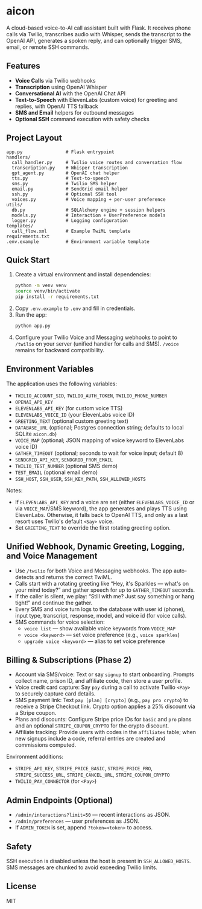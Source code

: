 # aicon

A cloud-based voice-to-AI call assistant built with Flask. It receives phone calls via Twilio, transcribes audio with Whisper, sends the transcript to the OpenAI API, generates a spoken reply, and can optionally trigger SMS, email, or remote SSH commands.

## Features
- **Voice Calls** via Twilio webhooks
- **Transcription** using OpenAI Whisper
- **Conversational AI** with the OpenAI Chat API
- **Text‑to‑Speech** with ElevenLabs (custom voice) for greeting and replies, with OpenAI TTS fallback
- **SMS and Email** helpers for outbound messages
- **Optional SSH** command execution with safety checks

## Project Layout
```
app.py                # Flask entrypoint
handlers/
  call_handler.py     # Twilio voice routes and conversation flow
  transcription.py    # Whisper transcription
  gpt_agent.py        # OpenAI chat helper
  tts.py              # Text-to-speech
  sms.py              # Twilio SMS helper
  email.py            # SendGrid email helper
  ssh.py              # Optional SSH tool
  voices.py           # Voice mapping + per-user preference
utils/
  db.py               # SQLAlchemy engine + session helpers
  models.py           # Interaction + UserPreference models
  logger.py           # Logging configuration
templates/
  call_flow.xml       # Example TwiML template
requirements.txt
.env.example          # Environment variable template
```

## Quick Start
1. Create a virtual environment and install dependencies:
   ```bash
   python -m venv venv
   source venv/bin/activate
   pip install -r requirements.txt
   ```
2. Copy `.env.example` to `.env` and fill in credentials.
3. Run the app:
   ```bash
   python app.py
   ```
4. Configure your Twilio Voice and Messaging webhooks to point to `/twilio` on your server (unified handler for calls and SMS). `/voice` remains for backward compatibility.

## Environment Variables
The application uses the following variables:
- `TWILIO_ACCOUNT_SID`, `TWILIO_AUTH_TOKEN`, `TWILIO_PHONE_NUMBER`
- `OPENAI_API_KEY`
- `ELEVENLABS_API_KEY` (for custom voice TTS)
- `ELEVENLABS_VOICE_ID` (your ElevenLabs voice ID)
- `GREETING_TEXT` (optional custom greeting text)
- `DATABASE_URL` (optional; Postgres connection string; defaults to local SQLite `aicon.db`)
- `VOICE_MAP` (optional; JSON mapping of voice keyword to ElevenLabs voice ID)
- `GATHER_TIMEOUT` (optional; seconds to wait for voice input; default 8)
- `SENDGRID_API_KEY`, `SENDGRID_FROM_EMAIL`
- `TWILIO_TEST_NUMBER` (optional SMS demo)
- `TEST_EMAIL` (optional email demo)
- `SSH_HOST`, `SSH_USER`, `SSH_KEY_PATH`, `SSH_ALLOWED_HOSTS`

Notes:
- If `ELEVENLABS_API_KEY` and a voice are set (either `ELEVENLABS_VOICE_ID` or via `VOICE_MAP`/SMS keyword), the app generates and plays TTS using ElevenLabs. Otherwise, it falls back to OpenAI TTS, and only as a last resort uses Twilio's default `<Say>` voice.
- Set `GREETING_TEXT` to override the first rotating greeting option.

## Unified Webhook, Dynamic Greeting, Logging, and Voice Management

- Use `/twilio` for both Voice and Messaging webhooks. The app auto-detects and returns the correct TwiML.
- Calls start with a rotating greeting like “Hey, it's Sparkles — what's on your mind today?” and gather speech for up to `GATHER_TIMEOUT` seconds.
- If the caller is silent, we play: “Still with me? Just say something or hang tight!” and continue the gather.
- Every SMS and voice turn logs to the database with user id (phone), input type, transcript, response, model, and voice id (for voice calls).
- SMS commands for voice selection:
  - `voice list` — show available voice keywords from `VOICE_MAP`
  - `voice <keyword>` — set voice preference (e.g., `voice sparkles`)
  - `upgrade voice <keyword>` — alias to set voice preference

## Billing & Subscriptions (Phase 2)

- Account via SMS/voice: Text or say `signup` to start onboarding. Prompts collect name, prison ID, and affiliate code, then store a user profile.
- Voice credit card capture: Say `pay` during a call to activate Twilio `<Pay>` to securely capture card details.
- SMS payment link: Text `pay [plan] [crypto]` (e.g., `pay pro crypto`) to receive a Stripe Checkout link. Crypto option applies a 25% discount via a Stripe coupon.
- Plans and discounts: Configure Stripe price IDs for `basic` and `pro` plans and an optional `STRIPE_COUPON_CRYPTO` for the crypto discount.
- Affiliate tracking: Provide users with codes in the `affiliates` table; when new signups include a code, referral entries are created and commissions computed.

Environment additions:
- `STRIPE_API_KEY`, `STRIPE_PRICE_BASIC`, `STRIPE_PRICE_PRO`, `STRIPE_SUCCESS_URL`, `STRIPE_CANCEL_URL`, `STRIPE_COUPON_CRYPTO`
- `TWILIO_PAY_CONNECTOR` (for `<Pay>`)

## Admin Endpoints (Optional)

- `/admin/interactions?limit=50` — recent interactions as JSON.
- `/admin/preferences` — user preferences as JSON.
- If `ADMIN_TOKEN` is set, append `?token=<token>` to access.

## Safety
SSH execution is disabled unless the host is present in `SSH_ALLOWED_HOSTS`. SMS messages are chunked to avoid exceeding Twilio limits.

## License
MIT
